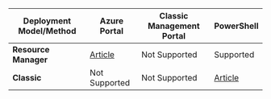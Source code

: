 |**Deployment Model/Method**| **Azure Portal** | **Classic Management Portal** | **PowerShell**|
|---|---|---|---|
| **Resource Manager**      |[Article](/documentation/articles/vpn-gateway-howto-multi-site-to-site-resource-manager-portal/)| Not Supported | Supported|
| **Classic** | Not Supported | Not Supported | [Article](/documentation/articles/vpn-gateway-multi-site/) | 
 
